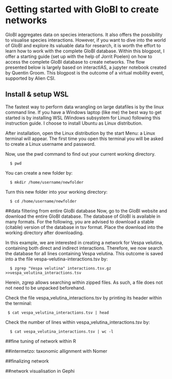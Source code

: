 # Getting started with GloBI to create networks

GloBI aggregates data on species interactions. It also offers the possibility to visualise species interactions. However, if you want to dive into the world of GloBI and explore its valuable data for research, it is worth the effort to learn how to work with the complete GloBI database. Within this blogpost, I offer a starting guide (set up with the help of Jorrit Poelen) on how to access the complete GloBI database to create networks. The flow presented below is largely based on interactIAS, a jupyter notebook created by Quentin Groom. This blogpost is the outcome of a virtual mobility event, supported by Alien CSI.

## Install & setup WSL
The fastest way to perform data wrangling on large datafiles is by the linux command line. If you have a Windows laptop (like me) the best way to get started is by installing WSL (Windows subsystem for Linux) following this instruction guide. I choose to install Ubuntu as Linux distribution. 

After installation, open the Linux distribution by the start Menu: a Linux terminal will appear. The first time you open this terminal you will be asked to create a Linux username and password. 

Now, use the pwd command to find out your current working directory. 

```shell   
  $ pwd
```
You can create a new folder by:

```shell 
  $ mkdir /home/username/newfolder
```
Turn this new folder into your working directory:
```shell 
  $ cd /home/username/newfolder
```
##data filtering from entire GloBi database 
Now, go to the GloBI website and download the entire GloBI database. The database of GloBI is available in many formats. For the following, you are advised to download a stable (citable) version of the database in tsv format. Place the download into the working directory after downloading. 

In this example, we are interested in creating a network for Vespa velutina, containing both direct and indirect interactions. Therefore, we now search the database for all lines containing Vespa velutina. This outcome is saved into a the file vespa-velutina-interactions.tsv by:
```shell  
  $ zgrep "Vespa velutina" interactions.tsv.gz >>vespa_velutina_interactions.tsv   
```
Herein, zgrep allows searching within zipped files. As such, a file does not not need to be unpacked beforehand.

Check the file vespa_velutina_interactions.tsv by printing its header within the terminal: 
 ```shell 
  $ cat vespa_velutina_interactions.tsv | head
```
Check the number of lines within vespa_velutina_interactions.tsv by:
```shell
  $ cat vespa_velutina_interactions.tsv | wc -l  
```
##fine tuning of network within R

##intermetzo: taxonomic allignment with Nomer

##finalizing network

##network visualisation in Gephi


